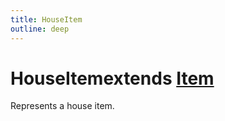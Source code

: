 ```yaml
---
title: HouseItem
outline: deep
---
```

# HouseItem<Badge>extends <a href="/api/struct/item">Item</a></Badge>

Represents a house item.



